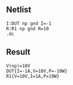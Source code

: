 ## Netlist

```text
I:DUT np gnd I=-1
R:R1 np gnd R=10
.dc
```

## Result

```text
V(np)=10V
DUT{I=-1A,V=10V,P=-10W}
R1{V=10V,I=1A,P=10W}
```
